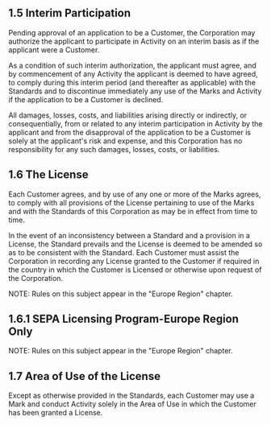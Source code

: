 ## **1.5 Interim Participation**

Pending approval of an application to be a Customer, the Corporation may authorize the applicant to participate in Activity on an interim basis as if the applicant were a Customer.

As a condition of such interim authorization, the applicant must agree, and by commencement of any Activity the applicant is deemed to have agreed, to comply during this interim period (and thereafter as applicable) with the Standards and to discontinue immediately any use of the Marks and Activity if the application to be a Customer is declined.

All damages, losses, costs, and liabilities arising directly or indirectly, or consequentially, from or related to any interim participation in Activity by the applicant and from the disapproval of the application to be a Customer is solely at the applicant's risk and expense, and this Corporation has no responsibility for any such damages, losses, costs, or liabilities.

## **1.6 The License**

Each Customer agrees, and by use of any one or more of the Marks agrees, to comply with all provisions of the License pertaining to use of the Marks and with the Standards of this Corporation as may be in effect from time to time.

In the event of an inconsistency between a Standard and a provision in a License, the Standard prevails and the License is deemed to be amended so as to be consistent with the Standard. Each Customer must assist the Corporation in recording any License granted to the Customer if required in the country in which the Customer is Licensed or otherwise upon request of the Corporation.

NOTE: Rules on this subject appear in the "Europe Region" chapter.

## **1.6.1 SEPA Licensing Program-Europe Region Only**

NOTE: Rules on this subject appear in the "Europe Region" chapter.

## **1.7 Area of Use of the License**

Except as otherwise provided in the Standards, each Customer may use a Mark and conduct Activity solely in the Area of Use in which the Customer has been granted a License.